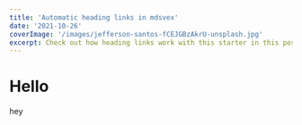 ```yaml
---
title: 'Automatic heading links in mdsvex'
date: '2021-10-26'
coverImage: '/images/jefferson-santos-fCEJGBzAkrU-unsplash.jpg'
excerpt: Check out how heading links work with this starter in this post.
---
```


# Hello

hey
